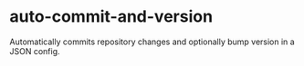 # auto-commit-and-version
Automatically commits repository changes and optionally bump version in a JSON config.
